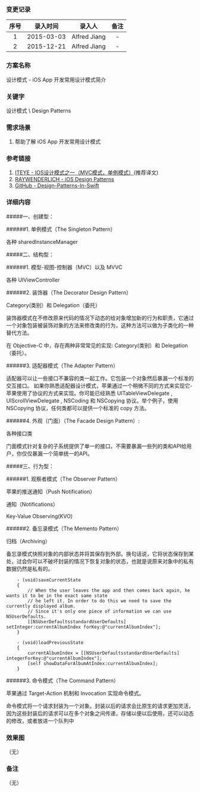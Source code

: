### 变更记录

| 序号 | 录入时间 | 录入人 | 备注 |
|:--------:|:--------:|:--------:|:--------:|
| 1 | 2015-03-03 | Alfred Jiang | - |
| 2 | 2015-12-21 | Alfred Jiang | - |

### 方案名称

设计模式 - iOS App 开发常用设计模式简介

### 关键字

设计模式 \ Design Patterns

### 需求场景

1. 帮助了解 iOS App 开发常用设计模式

### 参考链接

1. [ITEYE - IOS设计模式之一（MVC模式，单例模式）](http://xmuzyq.iteye.com/blog/1942376)(推荐译文)
2. [RAYWENDERLICH - iOS Design Patterns](http://www.raywenderlich.com/46988/ios-design-patterns)
3. [GitHub - Design-Patterns-In-Swift](https://github.com/ochococo/Design-Patterns-In-Swift)

### 详细内容

#####一、创建型：

######1. 单例模式（The Singleton Pattern）

各种 sharedInstanceManager

#####二、结构型：

######1. 模型-视图-控制器（MVC）以及 MVVC

各种 UIViewController

######2. 装饰器（The Decorator Design Pattern）

Category(类别）和 Delegation（委托）

装饰器模式在不修改原来代码的情况下动态的给对象增加新的行为和职责，它通过一个对象包装被装饰对象的方法来修改类的行为，这种方法可以做为子类化的一种替代方法。

在 Objective-C 中，存在两种非常常见的实现: Category(类别）和 Delegation（委托）。

######3. 适配器模式（The Adapter Pattern）

适配器可以让一些接口不兼容的类一起工作。它包装一个对象然后暴漏一个标准的交互接口。
如果你熟悉适配器设计模式，苹果通过一个稍微不同的方式来实现它-苹果使用了协议的方式来实现。你可能已经熟悉 UITableViewDelegate ,  UIScrollViewDelegate , NSCoding 和 NSCopying 协议。举个例子，使用 NSCopying 协议，任何类都可以提供一个标准的 copy 方法。

######4. 外观（门面）（The Facade Design Pattern）:

各种接口类

门面模式针对复杂的子系统提供了单一的接口，不需要暴漏一些列的类和API给用户，你仅仅暴漏一个简单统一的API。

#####三、行为型：

######1. 观察者模式（The Observer Pattern）

苹果的推送通知（Push Notification）

通知（Notifications）

Key-Value Observing(KVO)

######2. 备忘录模式（The Memento Pattern）

归档（Archiving）

备忘录模式快照对象的内部状态并将其保存到外部。换句话说，它将状态保存到某处，过会你可以不破坏封装的情况下恢复对象的状态，也就是说原来对象中的私有数据仍然是私有的。
```
    - (void)saveCurrentState
    {
        // When the user leaves the app and then comes back again, he wants it to be in the exact same state
        // he left it. In order to do this we need to save the currently displayed album.
        // Since it's only one piece of information we can use NSUserDefaults.
        [[NSUserDefaultsstandardUserDefaults] setInteger:currentAlbumIndex forKey:@"currentAlbumIndex"];
    }

    - (void)loadPreviousState
    {
        currentAlbumIndex = [[NSUserDefaultsstandardUserDefaults] integerForKey:@"currentAlbumIndex"];
        [self showDataForAlbumAtIndex:currentAlbumIndex];
    }
```
######3. 命令模式（The Command Pattern）

苹果通过 Target-Action 机制和 Invocation 实现命令模式。

命令模式将一个请求封装为一个对象。封装以后的请求会比原生的请求更加灵活，因为这些封装后的请求可以在多个对象之间传递，存储以便以后使用，还可以动态的修改，或者放进一个队列中

### 效果图
（无）

### 备注
（无）
